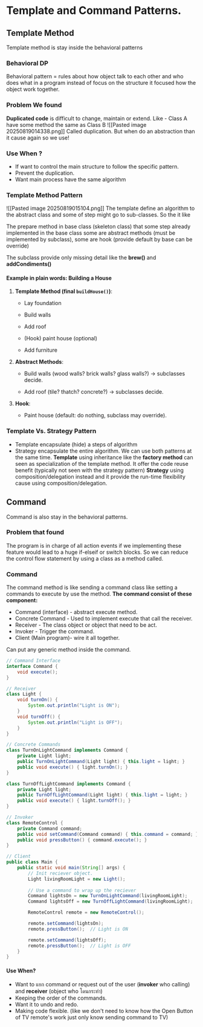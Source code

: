# Template and Command Patterns.
## Template Method
Template method is stay inside the behavioral patterns 
### Behavioral DP
Behavioral pattern = rules about how object talk to each other and who does what in a program
instead of focus on the structure it focused how the object work together.
### Problem We found
**Duplicated code** is difficult to change, maintain or extend.
Like - 
Class A have some method the same as Class B
![[Pasted image 20250819014338.png]]
Called duplication.
But when do an abstraction than it cause again so we use!
### Use When ?
- If want to control the main structure to follow the specific pattern.
- Prevent the duplication.
- Want main process have the same algorithm 

### **Template Method** Pattern
![[Pasted image 20250819015104.png]]
The template define an algorithm to the abstract class and some of step might go to sub-classes.
So the it like 

The prepare method in base class (skeleton class) that some step already implemented in the base class some are abstract methods (must be implemented by subclass), some are hook (provide default by base can be override) 

The subclass provide only missing detail like the **brew()** and **addCondiments()**
#### Example in plain words: **Building a House**

1. **Template Method (final `buildHouse()`)**:
    
    - Lay foundation
        
    - Build walls
        
    - Add roof
        
    - (Hook) paint house (optional)
        
    - Add furniture
        
2. **Abstract Methods**:
    
    - Build walls (wood walls? brick walls? glass walls?) → subclasses decide.
        
    - Add roof (tile? thatch? concrete?) → subclasses decide.
        
3. **Hook**:
    
    - Paint house (default: do nothing, subclass may override).

### Template Vs. Strategy Pattern
- Template encapsulate (hide) a steps of algorithm
- Strategy encapsulate the entire algorithm.
We can use both patterns at the same time.
**Template** using inheritance like the **factory method** can seen as specialization of the template method. It offer the code reuse benefit (typically not seen with the strategy pattern)
**Strategy** using composition/delegation instead and it provide the run-time flexibility cause using composition/delegation.

## Command
Command is also stay in the behavioral patterns.

### Problem that found
The program is in charge of all action events if we implementing these feature would lead to a huge if-elseif or switch blocks. So we can reduce the control flow statement by using a class as a method called.

### **Command**
The command method is like sending a command class like setting a commands to execute by use the method.
**The command consist of these component:**
- Command (interface) - abstract execute method.
- Concrete Command - Used to implement execute that call the receiver.
- Receiver - The class object or object that need to be act. 
- Invoker - Trigger the command.
- Client (Main program)- wire it all together.

Can put any generic method inside the command. 
```java
// Command Interface
interface Command {
    void execute();
}

// Receiver
class Light {
    void turnOn() {
        System.out.println("Light is ON");
    }
    void turnOff() {
        System.out.println("Light is OFF");
    }
}

// Concrete Commands
class TurnOnLightCommand implements Command {
    private Light light;
    public TurnOnLightCommand(Light light) { this.light = light; }
    public void execute() { light.turnOn(); }
}

class TurnOffLightCommand implements Command {
    private Light light;
    public TurnOffLightCommand(Light light) { this.light = light; }
    public void execute() { light.turnOff(); }
}

// Invoker
class RemoteControl {
    private Command command;
    public void setCommand(Command command) { this.command = command; }
    public void pressButton() { command.execute(); }
}

// Client
public class Main {
    public static void main(String[] args) {
	    // Init reciever object.
        Light livingRoomLight = new Light();
		
	    // Use a command to wrap up the reciever
        Command lightsOn = new TurnOnLightCommand(livingRoomLight);
        Command lightsOff = new TurnOffLightCommand(livingRoomLight);

        RemoteControl remote = new RemoteControl();

        remote.setCommand(lightsOn);
        remote.pressButton();  // Light is ON

        remote.setCommand(lightsOff);
        remote.pressButton();  // Light is OFF
    }
}
```
#### Use When?
- Want to แยก command or request out of the user (**invoker** who calling) and **receiver** (object who โดนกระทำ)
- Keeping the order of the commands.
- Want it to undo and redo.
- Making code flexible. (like we don't need to know how the Open Button of TV remote's work just only know sending command to TV)
